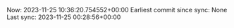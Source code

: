 Now: 2023-11-25 10:36:20.754552+00:00 Earliest commit since sync: None Last sync: 2023-11-25 00:28:56+00:00
